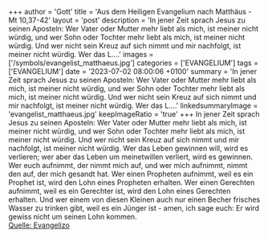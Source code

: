 +++
author = 'Gott'
title = 'Aus dem Heiligen Evangelium nach Matthäus - Mt 10,37-42'
layout = 'post'
description = 'In jener Zeit sprach Jesus zu seinen Aposteln: Wer Vater oder Mutter mehr liebt als mich, ist meiner nicht würdig, und wer Sohn oder Tochter mehr liebt als mich, ist meiner nicht würdig. Und wer nicht sein Kreuz auf sich nimmt und mir nachfolgt, ist meiner nicht würdig. Wer das L....'
images = ['/symbols/evangelist_matthaeus.jpg']
categories = ['EVANGELIUM']
tags = ['EVANGELIUM']
date = '2023-07-02 08:00:06 +0100'
summary = 'In jener Zeit sprach Jesus zu seinen Aposteln: Wer Vater oder Mutter mehr liebt als mich, ist meiner nicht würdig, und wer Sohn oder Tochter mehr liebt als mich, ist meiner nicht würdig. Und wer nicht sein Kreuz auf sich nimmt und mir nachfolgt, ist meiner nicht würdig. Wer das L....'
linkedsummaryImage = 'evangelist_matthaeus.jpg'
keepImageRatio = 'true'
+++
In jener Zeit sprach Jesus zu seinen Aposteln: Wer Vater oder Mutter mehr liebt als mich, ist meiner nicht würdig, und wer Sohn oder Tochter mehr liebt als mich, ist meiner nicht würdig.
Und wer nicht sein Kreuz auf sich nimmt und mir nachfolgt, ist meiner nicht würdig.
Wer das Leben gewinnen will, wird es verlieren; wer aber das Leben um meinetwillen verliert, wird es gewinnen.<!--more-->
Wer euch aufnimmt, der nimmt mich auf, und wer mich aufnimmt, nimmt den auf, der mich gesandt hat.
Wer einen Propheten aufnimmt, weil es ein Prophet ist, wird den Lohn eines Propheten erhalten. Wer einen Gerechten aufnimmt, weil es ein Gerechter ist, wird den Lohn eines Gerechten erhalten.
Und wer einem von diesen Kleinen auch nur einen Becher frisches Wasser zu trinken gibt, weil es ein Jünger ist - amen, ich sage euch: Er wird gewiss nicht um seinen Lohn kommen.<br> [Quelle: Evangelizo](https://evangeliumtagfuertag.org/DE/gospel)